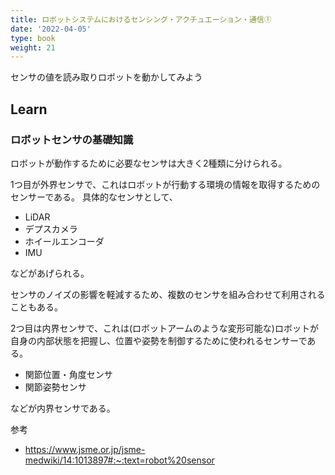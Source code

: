 ```yaml
---
title: ロボットシステムにおけるセンシング・アクチュエーション・通信①
date: '2022-04-05'
type: book
weight: 21
---
```


センサの値を読み取りロボットを動かしてみよう
<!--more-->

## Learn

### ロボットセンサの基礎知識

ロボットが動作するために必要なセンサは大きく2種類に分けられる。

1つ目が外界センサで、これはロボットが行動する環境の情報を取得するためのセンサーである。
具体的なセンサとして、
- LiDAR
- デプスカメラ
- ホイールエンコーダ 
- IMU

などがあげられる。

センサのノイズの影響を軽減するため、複数のセンサを組み合わせて利用されることもある。

2つ目は内界センサで、これは(ロボットアームのような変形可能な)ロボットが自身の内部状態を把握し、位置や姿勢を制御するために使われるセンサーである。
- 関節位置・角度センサ
- 関節姿勢センサ

などが内界センサである。

参考
- https://www.jsme.or.jp/jsme-medwiki/14:1013897#:~:text=robot%20sensor

